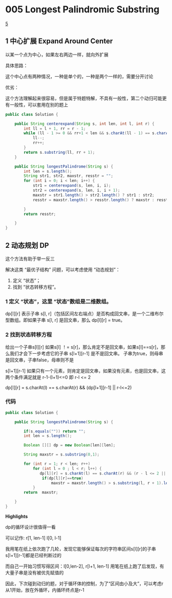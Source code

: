 # 005 Longest Palindromic Substring
[5](https://leetcode-cn.com/problems/longest-palindromic-substring/)


## 1 中心扩展 Expand Around Center
以某一个点为中心，如果左右两边一样，就向外扩展

具体思路：

这个中心点有两种情况，一种是单个的，一种是两个一样的，需要分开讨论

优劣：

这个方法理解起来很容易，但是属于特题特解，不具有一般性，第二个动归可能更有一般性，可以套用在别的题上


```java
public class Solution {

    public String centerexpand(String s, int len, int l, int r) {
        int ll = l + 1, rr = r - 1;
        while (ll - 1 >= 0 && rr+1 < len && s.charAt(ll - 1) == s.charAt(rr + 1)) {
            ll--;
            rr++;
        }
        return s.substring(ll, rr + 1);
    }

    public String longestPalindrome(String s) {
        int len = s.length();
        String str1, str2, maxstr, resstr = "";
        for (int i = 0; i < len; i++) {
            str1 = centerexpand(s, len, i, i);
            str2 = centerexpand(s, len, i, i + 1);
            maxstr = str1.length() > str2.length() ? str1 : str2;
            resstr = maxstr.length() > resstr.length() ? maxstr : resstr;

        }
        return resstr;

    }
}
```
## 2 动态规划 DP

这个方法有助于举一反三

解决这类 “最优子结构” 问题，可以考虑使用 “动态规划”：

1. 定义 “状态”；
2. 找到 “状态转移方程”。

### 1 定义 “状态”，这里 “状态”数组是二维数组。

dp[l][r] 表示子串 s[l, r]（包括区间左右端点）是否构成回文串，是一个二维布尔型数组。即如果子串 s[l, r] 是回文串，那么 dp[l][r] = true。

### 2 找到状态转移方程

给出一个子串s[l][r] 如果s[l] ！= s[r]，那么肯定不是回文串，如果s[l]==s[r]，那么我们才会下一步考虑它的子串 s[l+1][r-1] 是不是回文串。 子串为true，则母串是回文串，子串false，母串则不是

s[l+1][r-1] 如果只有一个元素，则肯定是回文串，如果没有元素，也是回文串，这两个条件满足就是 r-1-(l+1)<=0 即 r-l <= 2

dp[l][r] = s.charAt(l) == s.charAt(r) && (dp[l+1][r-1] || r-l<=2)


### 代码
```java
public class Solution {

    public String longestPalindrome(String s) {

        if(s.equals("")) return "";
        int len = s.length();

        Boolean [][] dp = new Boolean[len][len];

        String maxstr = s.substring(0,1);

        for (int r = 1; r < len; r++)
            for (int l = 0 ; l < r; l++) {
               dp[l][r] = s.charAt(l) == s.charAt(r) && (r - l <= 2 || dp[l + 1][r - 1]);
                if(dp[l][r]==true)
                    maxstr = maxstr.length() > s.substring(l, r + 1).length()?maxstr:s.substring(l,r+1);
            }
        return  maxstr;

    }
}
```

**Highlights**

dp的循环设计很值得一看

可以记作:
r[1, len-1]
l[0, l-1]

我用笔在纸上依次跑了几轮，发现它能够保证每次的字符串区间s[l][r]的子串s[l+1][r-1]都是已经判断过的

而自己一开始习惯写得区间：l[0,len-2], r[l+1, len-1]
用笔在纸上跑了后发现，有大量子串是没有被优先赋值的

因此，下次碰到动归的题，对于循环体的控制，为了“区间由小及大”，可以考虑r从1开始，放在外循环，内循环终点是r-1

